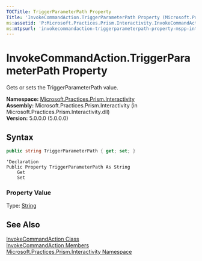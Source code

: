 ```yaml
---
TOCTitle: TriggerParameterPath Property
Title: 'InvokeCommandAction.TriggerParameterPath Property (Microsoft.Practices.Prism.Interactivity)'
ms:assetid: 'P:Microsoft.Practices.Prism.Interactivity.InvokeCommandAction.TriggerParameterPath'
ms:mtpsurl: 'invokecommandaction-triggerparameterpath-property-mspp-interactivity.md'
---
```


# InvokeCommandAction.TriggerParameterPath Property

Gets or sets the TriggerParameterPath value. 

**Namespace:** [Microsoft.Practices.Prism.Interactivity](/patterns-practices/reference/mspp-interactivity-namespace)  
**Assembly:** Microsoft.Practices.Prism.Interactivity (in Microsoft.Practices.Prism.Interactivity.dll)  
**Version:** 5.0.0.0 (5.0.0.0)

## Syntax

```C#
public string TriggerParameterPath { get; set; }
```

```VB
'Declaration
Public Property TriggerParameterPath As String
	Get
	Set
```

### Property Value

Type: [String](http://msdn.microsoft.com/en-us/library/s1wwdcbf)

## See Also 

[InvokeCommandAction Class](/patterns-practices/reference/invokecommandaction-class-mspp-interactivity)  
[InvokeCommandAction Members](/patterns-practices/reference/invokecommandaction-members-mspp-interactivity)  
[Microsoft.Practices.Prism.Interactivity Namespace](/patterns-practices/reference/mspp-interactivity-namespace)  